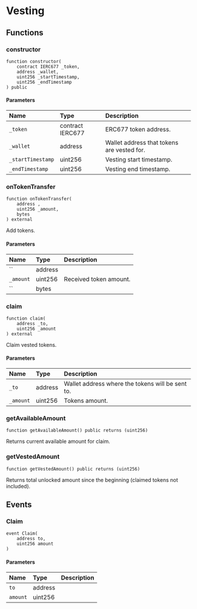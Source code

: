 # Vesting

## Functions

### constructor

```solidity
function constructor(
    contract IERC677 _token,
    address _wallet,
    uint256 _startTimestamp,
    uint256 _endTimestamp
) public
```

#### Parameters

| Name | Type | Description |
| :--- | :--- | :---------- |
| `_token` | contract IERC677 | ERC677 token address. |
| `_wallet` | address | Wallet address that tokens are vested for. |
| `_startTimestamp` | uint256 | Vesting start timestamp. |
| `_endTimestamp` | uint256 | Vesting end timestamp. |

### onTokenTransfer

```solidity
function onTokenTransfer(
    address ,
    uint256 _amount,
    bytes 
) external
```

Add tokens.

#### Parameters

| Name | Type | Description |
| :--- | :--- | :---------- |
| `` | address |  |
| `_amount` | uint256 | Received token amount. |
| `` | bytes |  |

### claim

```solidity
function claim(
    address _to,
    uint256 _amount
) external
```

Claim vested tokens.

#### Parameters

| Name | Type | Description |
| :--- | :--- | :---------- |
| `_to` | address | Wallet address where the tokens will be sent to. |
| `_amount` | uint256 | Tokens amount. |

### getAvailableAmount

```solidity
function getAvailableAmount() public returns (uint256)
```

Returns current available amount for claim.

### getVestedAmount

```solidity
function getVestedAmount() public returns (uint256)
```

Returns total unlocked amount since the beginning (claimed tokens not included).

## Events

### Claim

```solidity
event Claim(
    address to,
    uint256 amount
)
```

#### Parameters

| Name | Type | Description |
| :--- | :--- | :---------- |
| `to` | address |  |
| `amount` | uint256 |  |

